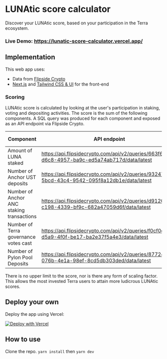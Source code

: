 # LUNAtic score calculator

Discover your LUNAtic score, based on your participation in the Terra ecosystem.

### Live Demo: https://lunatic-score-calculator.vercel.app/

## Implementation

This web app uses:

- Data from [Flipside Crypto](https://flipsidecrypto.com/)
- [Next.js](https://nextjs.org/) and [Tailwind CSS & UI](https://tailwindcss.com/) for the front-end

### Scoring

LUNAtic score is calculated by looking at the user's participation in staking, voting and depositing activities.
The score is the sum of the following components. A SQL query was produced for each component and exposed as an API endpoint via Flipside Crypto.

| Component | API endpoint | SQL query |
| ------------- | ------------- | ------------- |
| Amount of LUNA staked | https://api.flipsidecrypto.com/api/v2/queries/663f6b3b-d6c8-4957-ba9c-ed5a74ab717d/data/latest  | [query](sql/staked_luna_amount.sql) |
| Number of Anchor UST deposits | https://api.flipsidecrypto.com/api/v2/queries/93247971-5bcd-43c4-9542-095f8a12db1e/data/latest | [query](sql/anchor_ust_deposits_counts.sql) |
| Number of Anchor ANC staking transactions | https://api.flipsidecrypto.com/api/v2/queries/d9120881-c198-4339-bf9c-682a47059d6f/data/latest | [query](sql/anchor_anc_staking_counts) |
| Number of Terra governance votes cast | https://api.flipsidecrypto.com/api/v2/queries/f0cf0d93-d5a9-4f0f-be17-ba2e37f5a4e3/data/latest | [query](sql/terra_votes_counts.sql) |
| Number of Pylon Pool Deposits | https://api.flipsidecrypto.com/api/v2/queries/87724d52-076b-4e1a-98ef-8cd5db303ded/data/latest |[query](sql/pylon_pool_deposit_counts.sql)  |


There is no upper limit to the score, nor is there any form of scaling factor. This allows the most invested Terra users to attain more ludicrous LUNAtic scores.

## Deploy your own

Deploy the app using Vercel:

[![Deploy with Vercel](https://vercel.com/button)](https://vercel.com/new/clone?repository-url=https%3A%2F%2Fgithub.com%2Fkarlxlee%2Flunatic-score-calculator)

## How to use

Clone the repo.
`yarn install` then `yarn dev`
